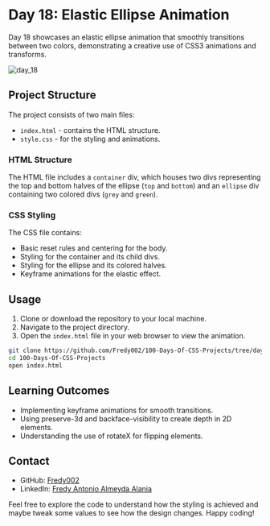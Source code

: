 # Day 18: Elastic Ellipse Animation

Day 18 showcases an elastic ellipse animation that smoothly transitions between two colors, demonstrating a creative use of CSS3 animations and transforms.

![day_18](https://github.com/Fredy002/100-Days-Of-CSS-Projects/assets/104151778/94a7aa20-66a2-43d5-a31e-54a36586b35e)

## Project Structure

The project consists of two main files:

- `index.html` - contains the HTML structure.
- `style.css` - for the styling and animations.

### HTML Structure

The HTML file includes a `container` div, which houses two divs representing the top and bottom halves of the ellipse (`top` and `bottom`) and an `ellipse` div containing two colored divs (`grey` and `green`).

### CSS Styling

The CSS file contains:

- Basic reset rules and centering for the body.
- Styling for the container and its child divs.
- Styling for the ellipse and its colored halves.
- Keyframe animations for the elastic effect.

## Usage

1. Clone or download the repository to your local machine.
2. Navigate to the project directory.
3. Open the `index.html` file in your web browser to view the animation.


```bash
git clone https://github.com/Fredy002/100-Days-Of-CSS-Projects/tree/day_11-20/day_18
cd 100-Days-Of-CSS-Projects
open index.html
```

## Learning Outcomes

- Implementing keyframe animations for smooth transitions.
- Using preserve-3d and backface-visibility to create depth in 2D elements.
- Understanding the use of rotateX for flipping elements.

## Contact

- GitHub: [Fredy002](https://github.com/Fredy002)
- LinkedIn: [Fredy Antonio Almeyda Alania](https://www.linkedin.com/in/fredy-antonio-almeyda-alania/)

Feel free to explore the code to understand how the styling is achieved and maybe tweak some values to see how the design changes. Happy coding!

